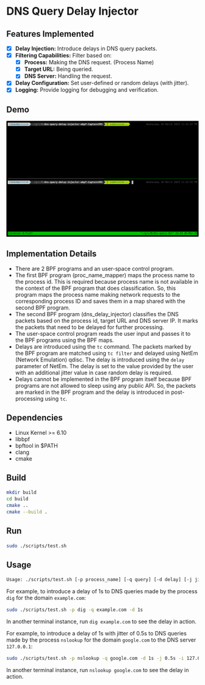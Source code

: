 # DNS Query Delay Injector

## Features Implemented

- [x] **Delay Injection:** Introduce delays in DNS query packets.
- [x] **Filtering Capabilities:** Filter based on:
  - [x] **Process:** Making the DNS request. (Process Name)
  - [x] **Target URL:** Being queried.
  - [x] **DNS Server:** Handling the request.
- [x] **Delay Configuration:** Set user-defined or random delays (with jitter).
- [x] **Logging:** Provide logging for debugging and verification.

## Demo

![./demo.gif](./demo.gif)

## Implementation Details

* There are 2 BPF programs and an user-space control program.
* The first BPF program (proc_name_mapper) maps the process name to the process id. This is required because process name is not available in the context of the BPF program that does classification. So, this program maps the process name making network requests to the corresponding process ID and saves them in a map shared with the second BPF program.
* The second BPF program (dns_delay_injector) classifies the DNS packets based on the process id, target URL and DNS server IP. It marks the packets that need to be delayed for further processing.
* The user-space control program reads the user input and passes it to the BPF programs using the BPF maps.
* Delays are introduced using the `tc` command. The packets marked by the BPF program are matched using `tc filter` and delayed using NetEm (Network Emulation) qdisc. The delay is introduced using the `delay` parameter of NetEm. The delay is set to the value provided by the user with an additional jitter value in case random delay is required.
* Delays cannot be implemented in the BPF program itself because BPF programs are not allowed to sleep using any public API. So, the packets are marked in the BPF program and the delay is introduced in post-processing using `tc`.

## Dependencies

- Linux Kernel >= 6.10
- libbpf
- bpftool in $PATH
- clang
- cmake

## Build

```bash
mkdir build
cd build
cmake ..
cmake --build .
```

## Run

```bash
sudo ./scripts/test.sh
```

## Usage

```bash
Usage: ./scripts/test.sh [-p process_name] [-q query] [-d delay] [-j jitter] [-i dns_server_ip] [-h]
```

For example, to introduce a delay of 1s to DNS queries made by the process `dig` for the domain `example.com`:

```bash
sudo ./scripts/test.sh -p dig -q example.com -d 1s
```

In another terminal instance, run `dig example.com` to see the delay in action.

For example, to introduce a delay of 1s with jitter of 0.5s to DNS queries made by the process `nslookup` for the domain `google.com` to the DNS server `127.0.0.1`:

```bash
sudo ./scripts/test.sh -p nslookup -q google.com -d 1s -j 0.5s -i 127.0.0.1
```

In another terminal instance, run `nslookup google.com` to see the delay in action.
